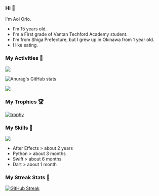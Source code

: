 ### Hi 🍳
I'm Aoi Orio.
- I'm 15 years old.
- I'm a First grade of Vantan Techford Academy student.
- I'm from Shiga Prefecture, but I grew up in Okinawa from 1 year old.
- I like eating.
<!--
**aoiorio/aoiorio** is a ✨ _special_ ✨ repository because its `README.md` (this file) appears on your GitHub profile.

Here are some ideas to get you started:

- 🔭 I’m currently working on study everything...
- 🌱 I’m currently learning Flutter...
- 👯 I’m looking to collaborate on someone and everybody...
- 🤔  I eat sweet potato every after noon...
- 💬 Ask me about video edit ...
- 📫 How to reach me: I just talking about yogurt...
- 😄 Pronoun: please call me Aoi and my English name is Atom....
- 🫥 Favorite singer is Justin bieber and Lis Nas X....
- 🍔 I like to eat sandwiches for lunch.
- 🌈 I'm so hungry.
- 🥪 I like to eat bread crusts.
- 🍩 My favorite food is 🍿, 🍞, 🍠, 🥞, 🍕, 🍫, 🍎, 🍬, 🧋, 🍣, 🥟
- 🤩 I can do 🎬, 🏐, 🏓, 🏸, 🏊, 🏖️
- 🍭 I want to 🏹, 💘, 🃏, 🏀, 🧩, 🎧, 💻, ☂️, 🐷, 🍞
- 🍕 I like 🍠, 🍿, 🍣, 🏐, 🎬, 

- ⚡ Fun fact: power...
-->
<!-- - [![trophy](https://github-profile-trophy.vercel.app/?username=aoiorio=dark)](https://github.com/ryo-ma/github-profile-trophy)  -->

### My Activities 🫠
![](http://github-profile-summary-cards.vercel.app/api/cards/profile-details?username=aoiorio&theme=zenburn)


![Anurag's GitHub stats](https://github-readme-stats.vercel.app/api?username=aoiorio&show_icons=true&theme=dracula)

![](http://github-profile-summary-cards.vercel.app/api/cards/most-commit-language?username=aoiorio&theme=zenburn)

### My Trophies 🏆
[![trophy](https://github-profile-trophy.vercel.app/?username=aoiorio&theme=onedark)](https://github.com/ryo-ma/github-profile-trophy)

### My Skills 🔫


<a href="https://skillicons.dev">
  <img src="https://skillicons.dev/icons?i=ae,py,swift,dart" />
</a>


- After Effects > about 2 years
- Python > about 3 months
- Swift > about 6 months
- Dart > about 1 month

### My Streak Stats 🦄
[![GitHub Streak](http://github-readme-streak-stats.herokuapp.com?user=aoiorio&theme=dracula)](https://git.io/streak-stats)
